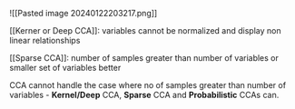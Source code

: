 ![[Pasted image 20240122203217.png]]

[[Kerner or Deep CCA]]: variables cannot be normalized and display non linear relationships

[[Sparse CCA]]: number of samples greater than number of variables or smaller set of variables better

CCA cannot handle the case where no of samples greater than number of variables - **Kernel/Deep** CCA, **Sparse** CCA and **Probabilistic** CCAs can.